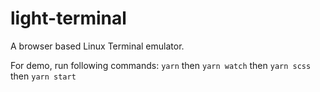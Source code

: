 # light-terminal

A browser based Linux Terminal emulator.

For demo, run following commands:
`yarn` then `yarn watch` then `yarn scss` then `yarn start`